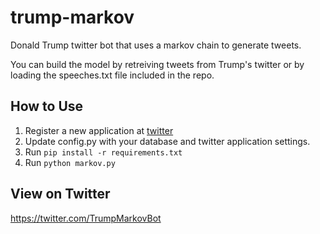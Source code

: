 # trump-markov

Donald Trump twitter bot that uses a markov chain to generate tweets.

You can build the model by retreiving tweets from Trump's twitter or by loading the speeches.txt file included in the repo.

## How to Use

1. Register a new application at [twitter](https://dev.twitter.com)
2. Update config.py with your database and twitter application settings.
3. Run ```pip install -r requirements.txt```
4. Run ```python markov.py```

## View on Twitter

https://twitter.com/TrumpMarkovBot
